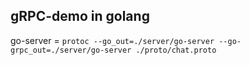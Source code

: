 ## gRPC-demo in golang

go-server = `protoc --go_out=./server/go-server --go-grpc_out=./server/go-server ./proto/chat.proto`
